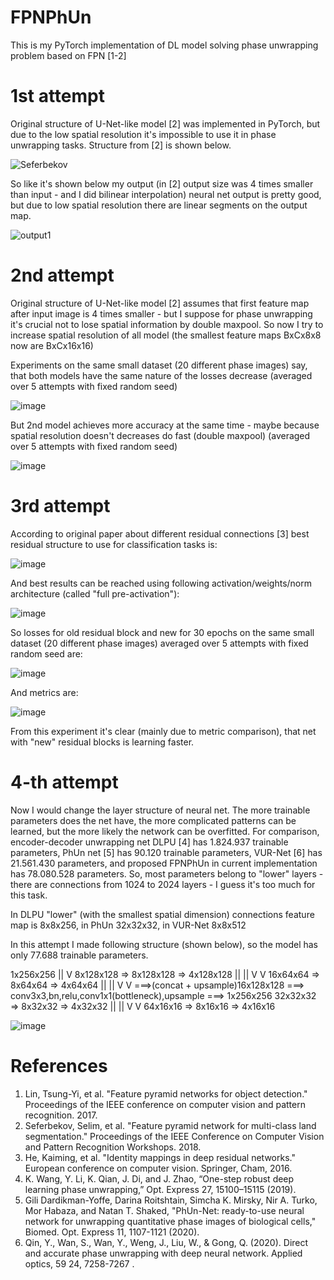 # FPNPhUn
This is my PyTorch implementation of DL model solving phase unwrapping problem based on FPN [1-2]

# 1st attempt

Original structure of U-Net-like model [2] was implemented in PyTorch, but due to the low spatial resolution it's impossible to use it in phase unwrapping tasks.
Structure from [2] is shown below.

![Seferbekov](https://user-images.githubusercontent.com/73649419/116997820-94417600-acdd-11eb-97f7-a376d0444b3a.jpg)


So like it's shown below my output (in [2] output size was 4 times smaller than input - and I did bilinear interpolation) neural net output is pretty good, but due to low spatial resolution there are linear segments on the output map. 

![output1](https://user-images.githubusercontent.com/73649419/117002845-60b61a00-ace4-11eb-8ad2-c72b4c55ae72.jpg)

# 2nd attempt

Original structure of U-Net-like model [2] assumes that first feature map after input image is 4 times smaller - but I suppose for phase unwrapping it's crucial not to lose spatial information by double maxpool. 
So now I try to increase spatial resolution of all model (the smallest feature maps BxCx8x8 now are BxCx16x16)

Experiments on the same small dataset (20 different phase images) say, that both models have the same nature of the losses decrease (averaged over 5 attempts with fixed random seed)

![image](https://user-images.githubusercontent.com/73649419/117153386-34210180-adbb-11eb-9533-2ff1fcaeb155.png)


But 2nd model achieves more accuracy at the same time - maybe because spatial resolution doesn't decreases do fast (double maxpool) (averaged over 5 attempts with fixed random seed)

![image](https://user-images.githubusercontent.com/73649419/117153578-67fc2700-adbb-11eb-859e-3209325866b2.png)

# 3rd attempt

According to original paper about different residual connections [3] best residual structure to use for classification tasks is:

![image](https://user-images.githubusercontent.com/73649419/117353301-403abb00-aeb0-11eb-8d66-127dc9ef09e0.png)

And best results can be reached using following activation/weights/norm architecture (called "full pre-activation"):

![image](https://user-images.githubusercontent.com/73649419/117353643-a7f10600-aeb0-11eb-939a-d30b24469736.png)

So losses for old residual block and new for 30 epochs on the same small dataset (20 different phase images) averaged over 5 attempts with fixed random seed are:

![image](https://user-images.githubusercontent.com/73649419/117362551-af69dc80-aebb-11eb-944f-061033bb2fb2.png)

And metrics are:

![image](https://user-images.githubusercontent.com/73649419/117362663-d6281300-aebb-11eb-89f3-fbcf7885105f.png)

From this experiment it's clear (mainly due to metric comparison), that net with "new" residual blocks is learning faster.

# 4-th attempt

Now I would change the layer structure of neural net. The more trainable parameters does the net have, the more complicated patterns can be learned, but the more likely the network can be overfitted. For comparison, encoder-decoder unwrapping net DLPU [4] has 1.824.937 trainable parameters, PhUn net [5] has 90.120 trainable parameters, 
VUR-Net [6] has 21.561.430 parameters, and proposed FPNPhUn in current implementation has 78.080.528 parameters. So, most parameters belong to "lower" layers - there are connections from 1024 to 2024 layers - I guess it's too much for this task. 

In DLPU "lower" (with the smallest spatial dimension) connections feature map is 8x8x256, in PhUn 32x32x32, in VUR-Net 8x8x512

In this attempt I made following structure (shown below), so the model has only 77.688 trainable parameters. 

1x256x256
   ||
   V
8x128x128  => 8x128x128 => 4x128x128
   ||             ||
   V              V
16x64x64   => 8x64x64   => 4x64x64
   ||             ||
   V              V                      ===>(concat + upsample)16x128x128   ===> conv3x3,bn,relu,conv1x1(bottleneck),upsample ===> 1x256x256
32x32x32   => 8x32x32   => 4x32x32
   ||             ||
   V              V
64x16x16   => 8x16x16   => 4x16x16

![image](https://user-images.githubusercontent.com/73649419/117505122-d855a480-af83-11eb-9322-a3fb5bcb7575.png)



# References
1. Lin, Tsung-Yi, et al. "Feature pyramid networks for object detection." Proceedings of the IEEE conference on computer vision and pattern recognition. 2017.
2. Seferbekov, Selim, et al. "Feature pyramid network for multi-class land segmentation." Proceedings of the IEEE Conference on Computer Vision and Pattern Recognition Workshops. 2018.
3. He, Kaiming, et al. "Identity mappings in deep residual networks." European conference on computer vision. Springer, Cham, 2016.
4. K. Wang, Y. Li, K. Qian, J. Di, and J. Zhao, “One-step robust deep learning phase unwrapping,” Opt. Express 27, 15100–15115 (2019).
5. Gili Dardikman-Yoffe, Darina Roitshtain, Simcha K. Mirsky, Nir A. Turko, Mor Habaza, and Natan T. Shaked, "PhUn-Net: ready-to-use neural network for unwrapping quantitative phase images of biological cells," Biomed. Opt. Express 11, 1107-1121 (2020).
6. Qin, Y., Wan, S., Wan, Y., Weng, J., Liu, W., & Gong, Q. (2020). Direct and accurate phase unwrapping with deep neural network. Applied optics, 59 24, 7258-7267 .

